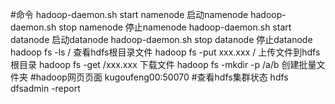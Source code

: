 #命令
hadoop-daemon.sh start namenode  启动namenode
hadoop-daemon.sh stop namenode   停止namenode
hadoop-daemon.sh start datanode  启动datanode
hadoop-daemon.sh stop datanode  停止datanode
hadoop fs -ls / 查看hdfs根目录文件
hadoop fs -put xxx.xxx / 上传文件到hdfs根目录
hadoop fs -get /xxx.xxx 下载文件
hadoop fs -mkdir -p /a/b 创建批量文件夹
#hadoop网页页面
kugoufeng00:50070
#查看hdfs集群状态
hdfs dfsadmin -report